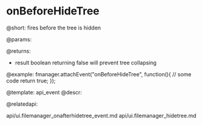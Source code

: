 onBeforeHideTree
=============

@short:
	fires before the tree is hidden

@params:

@returns:

- result		boolean			returning false will prevent tree collapsing


@example:
fmanager.attachEvent("onBeforeHideTree", function(){
    // some code
    return true;
});

@template:	api_event
@descr:

@relatedapi:

api/ui.filemanager_onafterhidetree_event.md
api/ui.filemanager_hidetree.md
